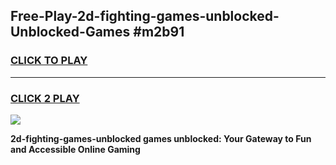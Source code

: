 
## Free-Play-2d-fighting-games-unblocked-Unblocked-Games #m2b91
<h3>
<a href="https://news.freeplayer.one?title=2d-fighting-games-unblocked&ref=8M">CLICK TO PLAY</a></h3>
<hr>

<h3>
<a href="https://news.freeplayer.one?title=2d-fighting-games-unblocked&ref=8M">CLICK 2 PLAY</a>
  
</h3>

<a href="https://news.freeplayer.one?title=2d-fighting-games-unblocked&ref=8M"><img src="https://clearcache.store/games.png"></a>


**2d-fighting-games-unblocked games unblocked: Your Gateway to Fun and Accessible Online Gaming**
